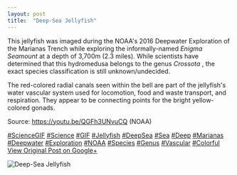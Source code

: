 ```yaml
---
layout: post
title:  "Deep-Sea Jellyfish"
---
```


This jellyfish was imaged during the NOAA's 2016 Deepwater Exploration of the Marianas Trench while exploring the informally-named _Enigma Seamount_ at a depth of 3,700m (2.3 miles). While scientists have determined that this hydromedusa belongs to the genus _Crossota_ , the exact species classification is still unknown/undecided.   
  
The red-colored radial canals seen within the bell are part of the jellyfish's water vascular system used for locomotion, food and waste transport, and respiration. They appear to be connecting points for the bright yellow-colored gonads.  
  
Source: <https://youtu.be/QGFh3UNvuCQ> (NOAA)  
  
[#ScienceGIF](https://plus.google.com/s/%23ScienceGIF/posts) [#Science](https://plus.google.com/s/%23Science/posts) [#GIF](https://plus.google.com/s/%23GIF/posts) [#Jellyfish](https://plus.google.com/s/%23Jellyfish/posts) [#DeepSea](https://plus.google.com/s/%23DeepSea/posts) [#Sea](https://plus.google.com/s/%23Sea/posts) [#Deep](https://plus.google.com/s/%23Deep/posts) [#Marianas](https://plus.google.com/s/%23Marianas/posts) [#Deepwater](https://plus.google.com/s/%23Deepwater/posts) [#Exploration](https://plus.google.com/s/%23Exploration/posts) [#NOAA](https://plus.google.com/s/%23NOAA/posts) [#Species](https://plus.google.com/s/%23Species/posts) [#Genus](https://plus.google.com/s/%23Genus/posts) [#Vascular](https://plus.google.com/s/%23Vascular/posts) [#Colorful](https://plus.google.com/s/%23Colorful/posts)
[View Original Post on Google+](https://plus.google.com/+ColinSullender/posts/6JdAhQroyDr)

![Deep-Sea Jellyfish](/assets/img/2016-05-06-DeepSea-Jellyfish.gif)
